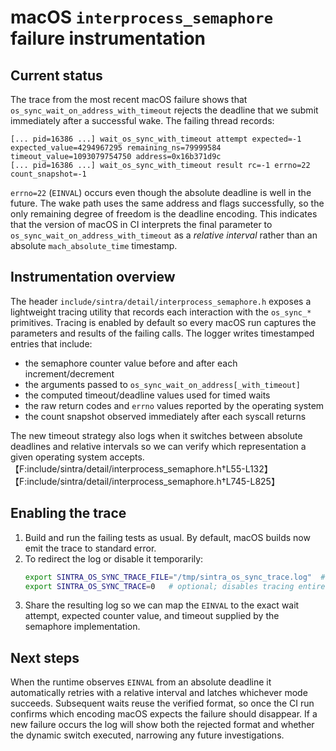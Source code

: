 # macOS `interprocess_semaphore` failure instrumentation

## Current status

The trace from the most recent macOS failure shows that `os_sync_wait_on_address_with_timeout`
rejects the deadline that we submit immediately after a successful wake. The failing thread
records:

```
[... pid=16386 ...] wait_os_sync_with_timeout attempt expected=-1 expected_value=4294967295 remaining_ns=79999584 timeout_value=1093079754750 address=0x16b371d9c
[... pid=16386 ...] wait_os_sync_with_timeout result rc=-1 errno=22 count_snapshot=-1
```

`errno=22` (`EINVAL`) occurs even though the absolute deadline is well in the future. The wake
path uses the same address and flags successfully, so the only remaining degree of freedom is
the deadline encoding. This indicates that the version of macOS in CI interprets the final
parameter to `os_sync_wait_on_address_with_timeout` as a *relative interval* rather than an
absolute `mach_absolute_time` timestamp.

## Instrumentation overview

The header `include/sintra/detail/interprocess_semaphore.h` exposes a lightweight tracing
utility that records each interaction with the `os_sync_*` primitives. Tracing is enabled by
default so every macOS run captures the parameters and results of the failing calls. The logger
writes timestamped entries that include:

- the semaphore counter value before and after each increment/decrement
- the arguments passed to `os_sync_wait_on_address[_with_timeout]`
- the computed timeout/deadline values used for timed waits
- the raw return codes and `errno` values reported by the operating system
- the count snapshot observed immediately after each syscall returns

The new timeout strategy also logs when it switches between absolute deadlines and relative
intervals so we can verify which representation a given operating system accepts.【F:include/sintra/detail/interprocess_semaphore.h†L55-L132】【F:include/sintra/detail/interprocess_semaphore.h†L745-L825】

## Enabling the trace

1. Build and run the failing tests as usual. By default, macOS builds now emit the trace to
   standard error.
2. To redirect the log or disable it temporarily:
   ```bash
   export SINTRA_OS_SYNC_TRACE_FILE="/tmp/sintra_os_sync_trace.log"  # optional; defaults to stderr
   export SINTRA_OS_SYNC_TRACE=0   # optional; disables tracing entirely
   ```
3. Share the resulting log so we can map the `EINVAL` to the exact wait attempt, expected
   counter value, and timeout supplied by the semaphore implementation.

## Next steps

When the runtime observes `EINVAL` from an absolute deadline it automatically retries with a
relative interval and latches whichever mode succeeds. Subsequent waits reuse the verified
format, so once the CI run confirms which encoding macOS expects the failure should disappear.
If a new failure occurs the log will show both the rejected format and whether the dynamic
switch executed, narrowing any future investigations.
